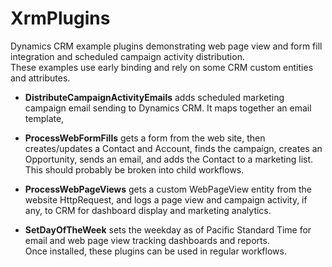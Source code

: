 # XrmPlugins
Dynamics CRM example plugins demonstrating web page view and form fill integration and scheduled campaign activity distribution.  
These examples use early binding and rely on some CRM custom entities and attributes.  

- **DistributeCampaignActivityEmails** adds scheduled marketing campaign email sending to Dynamics CRM. It maps together an email template, 

- **ProcessWebFormFills** gets a form from the web site, then creates/updates a Contact and Account, finds the campaign, creates an Opportunity, sends an email, and adds the Contact to a marketing list.  This should probably be broken into child workflows. 

- **ProcessWebPageViews** gets a custom WebPageView entity from the website HttpRequest, and logs a page view and campaign activity, if any, to CRM for dashboard display and marketing analytics.  

- **SetDayOfTheWeek** sets the weekday as of Pacific Standard Time for email and web page view tracking dashboards and reports.  
Once installed, these plugins can be used in regular workflows.  

